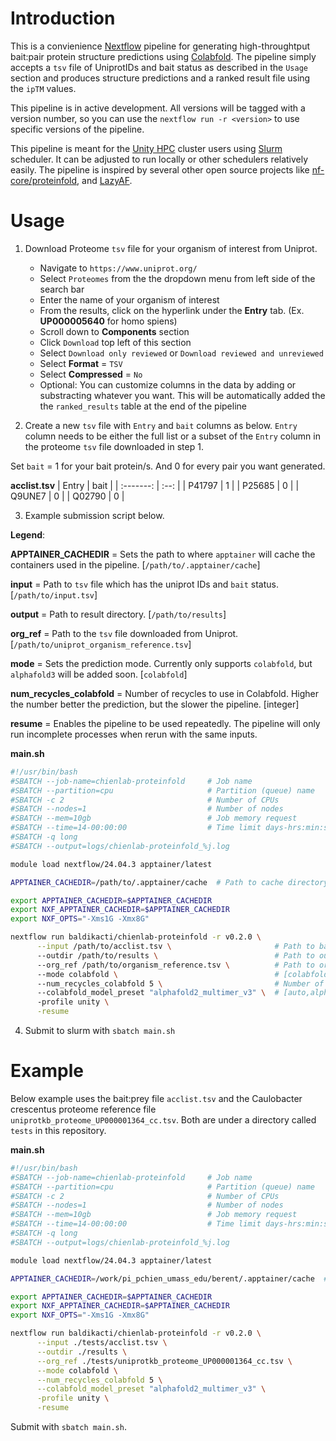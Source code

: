 # Introduction

This is a convienience [Nextflow](https://www.nextflow.io/) pipeline for generating high-throughtput bait:pair protein structure predictions using [Colabfold](https://github.com/sokrypton/ColabFold). The pipeline simply accepts a `tsv` file of UniprotIDs and bait status as described in the `Usage` section and produces structure predictions and a ranked result file using the `ipTM` values. 

This pipeline is in active development. All versions will be tagged with a version number, so you can use the `nextflow run -r <version>` to use specific versions of the pipeline.

This pipeline is meant for the [Unity HPC](https://unity.rc.umass.edu/index.php) cluster users using [Slurm](https://slurm.schedmd.com/documentation.html) scheduler. It can be adjusted to run locally or other schedulers relatively easily. The pipeline is inspired by several other open source projects like [nf-core/proteinfold](https://github.com/nf-core/proteinfold), and [LazyAF](https://github.com/ThomasCMcLean/LazyAF).

# Usage

1. Download Proteome `tsv` file for your organism of interest from Uniprot.
    - Navigate to `https://www.uniprot.org/`
    - Select `Proteomes` from the the dropdown menu from left side of the search bar
    - Enter the name of your organism of interest
    - From the results, click on the hyperlink under the **Entry** tab. (Ex. **UP000005640** for homo spiens)
    - Scroll down to **Components** section
    - Click `Download` top left of this section
    - Select `Download only reviewed` or `Download reviewed and unreviewed`
    - Select **Format** = `TSV`
    - Select **Compressed** = `No`
    - Optional: You can customize columns in the data by adding or substracting whatever you want. This will be automatically added the the `ranked_results` table at the end of the pipeline

2. Create a new `tsv` file with `Entry` and `bait` columns as below. `Entry` column needs to be either the full list or a subset of the `Entry` column in the proteome `tsv` file downloaded in step 1. 

Set `bait` = 1 for your bait protein/s. And 0 for every pair you want generated. 

**acclist.tsv**
| Entry     | bait  |
| :-------: | :--:  |
| P41797    | 1     |
| P25685    | 0     |
| Q9UNE7    | 0     |
| Q02790    | 0     |

3. Example submission script below.

**Legend**:

**APPTAINER_CACHEDIR** = Sets the path to where `apptainer` will cache the containers used in the pipeline. [`/path/to/.apptainer/cache`]

**input** = Path to `tsv` file which has the uniprot IDs and `bait` status. [`/path/to/input.tsv`]

**output** = Path to result directory. [`/path/to/results`]

**org_ref** = Path to the `tsv` file downloaded from Uniprot. [`/path/to/uniprot_organism_reference.tsv`]

**mode** = Sets the prediction mode. Currently only supports `colabfold`, but `alphafold3` will be added soon. [`colabfold`]

**num_recycles_colabfold** = Number of recycles to use in Colabfold. Higher the number better the prediction, but the slower the pipeline. [integer]

**resume** = Enables the pipeline to be used repeatedly. The pipeline will only run incomplete processes when rerun with the same inputs. 

**main.sh**
```bash
#!/usr/bin/bash
#SBATCH --job-name=chienlab-proteinfold     # Job name
#SBATCH --partition=cpu                     # Partition (queue) name
#SBATCH -c 2                                # Number of CPUs
#SBATCH --nodes=1                           # Number of nodes
#SBATCH --mem=10gb                          # Job memory request
#SBATCH --time=14-00:00:00                  # Time limit days-hrs:min:sec
#SBATCH -q long
#SBATCH --output=logs/chienlab-proteinfold_%j.log

module load nextflow/24.04.3 apptainer/latest

APPTAINER_CACHEDIR=/path/to/.apptainer/cache  # Path to cache directory for apptainer cache

export APPTAINER_CACHEDIR=$APPTAINER_CACHEDIR
export NXF_APPTAINER_CACHEDIR=$APPTAINER_CACHEDIR
export NXF_OPTS="-Xms1G -Xmx8G"

nextflow run baldikacti/chienlab-proteinfold -r v0.2.0 \
      --input /path/to/acclist.tsv \                       # Path to bait:prey tsv file
      --outdir /path/to/results \                          # Path to output directory
      --org_ref /path/to/organism_reference.tsv \          # Path to organism reference tsv file from uniprot
      --mode colabfold \                                   # [colabfold]
      --num_recycles_colabfold 5 \                         # Number of recycles [int]
      --colabfold_model_preset "alphafold2_multimer_v3" \  # [auto,alphafold2_ptm,alphafold2_multimer_v3]
      -profile unity \
      -resume
```

4. Submit to slurm with `sbatch main.sh`

# Example

Below example uses the bait:prey file `acclist.tsv` and the Caulobacter crescentus proteome reference file `uniprotkb_proteome_UP000001364_cc.tsv`. Both are under a directory called `tests` in this repository.

**main.sh**
```bash
#!/usr/bin/bash
#SBATCH --job-name=chienlab-proteinfold     # Job name
#SBATCH --partition=cpu                     # Partition (queue) name
#SBATCH -c 2                                # Number of CPUs
#SBATCH --nodes=1                           # Number of nodes
#SBATCH --mem=10gb                          # Job memory request
#SBATCH --time=14-00:00:00                  # Time limit days-hrs:min:sec
#SBATCH -q long
#SBATCH --output=logs/chienlab-proteinfold_%j.log

module load nextflow/24.04.3 apptainer/latest

APPTAINER_CACHEDIR=/work/pi_pchien_umass_edu/berent/.apptainer/cache  # Path to cache directory for apptainer cache

export APPTAINER_CACHEDIR=$APPTAINER_CACHEDIR
export NXF_APPTAINER_CACHEDIR=$APPTAINER_CACHEDIR
export NXF_OPTS="-Xms1G -Xmx8G"

nextflow run baldikacti/chienlab-proteinfold -r v0.2.0 \
      --input ./tests/acclist.tsv \
      --outdir ./results \
      --org_ref ./tests/uniprotkb_proteome_UP000001364_cc.tsv \
      --mode colabfold \
      --num_recycles_colabfold 5 \
      --colabfold_model_preset "alphafold2_multimer_v3" \
      -profile unity \
      -resume
```

Submit with `sbatch main.sh`.

